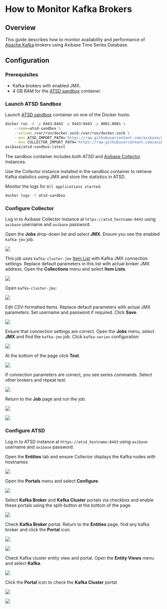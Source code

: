 # How to Monitor Kafka Brokers

## Overview

This guide describes how to monitor availability and performance of [Apache Kafka](https://kafka.apache.org/) brokers using Axibase Time Series Database.

## Configuration

### Prerequisites

* Kafka brokers with enabled JMX.
* 4 GB RAM for the [ATSD sandbox](https://github.com/axibase/dockers/blob/atsd-sandbox/README.md#atsd-sandbox-docker-image) container.

### Launch ATSD Sandbox

Launch [ATSD sandbox](https://github.com/axibase/dockers/blob/atsd-sandbox/README.md#atsd-sandbox-docker-image) container on one of the Docker hosts:

```sh
docker run -d -p 8443:8443 -p 9443:9443 -p 8081:8081 \
    --name=atsd-sandbox \
    --volume /var/run/docker.sock:/var/run/docker.sock \
    --env ATSD_IMPORT_PATH='https://raw.githubusercontent.com/axibase/atsd-use-cases/master/integrations/kafka/broker-monitoring/resources/kafka-xml.zip' \
    --env COLLECTOR_IMPORT_PATH='https://raw.githubusercontent.com/axibase/atsd-use-cases/master/integrations/kafka/broker-monitoring/resources/job_jmx_kafka-jmx.xml' \
axibase/atsd-sandbox:latest
```

The sandbox container includes both ATSD and [Axibase Collector](https://axibase.com/docs/axibase-collector/jobs/docker.html) instances.

Use the Collector instance installed in the sandbox container to retrieve Kafka statistics using JMX and store the statistics in ATSD.

Monitor the logs for `All applications started`.

```sh
docker logs -f atsd-sandbox
```

### Configure Collector

Log in to Axibase Collector instance at `https://atsd_hostname:9443` using `axibase` username and `axibase` password.

Open the **Jobs** drop-down list and select **JMX**. Ensure you see the enabled `kafka-jmx` job.

![](./images/check-kafka-job.png)

This job uses `kafka-cluster-jmx` [Item List](https://axibase.com/docs/axibase-collector/jobs/jmx.html#connection-parameters) with Kafka JMX connection settings.
Replace default parameters in this list with actual broker JMX address. Open the **Collections** menu and select **Item Lists**.

![](./images/kafka-item-list-1.png)

Open `kafka-cluster-jmx`:

![](./images/kafka-item-list-2.png)

Edit CSV-formatted items. Replace default parameters with actual JMX parameters. Set username and password if required. Click **Save**.

![](./images/kafka-item-list-3.png)

Ensure that connection settings are correct. Open the **Jobs** menu, select **JMX** and find the `kafka-jmx` job.
Click `kafka-series` configuration

![](./images/kafka-job-check-1.png)

At the bottom of the page click **Test**.

![](./images/kafka-job-check-2.png)

If connection parameters are correct, you see series commands. Select other brokers and repeat test.

![](./images/kafka-job-check-3.png)

Return to the **Job** page and run the job.

![](./images/kafka-job-run-1.png)

![](./images/kafka-job-run-2.png)

### Configure ATSD

Log in to ATSD instance at `https://atsd_hostname:8443` using `axibase` username and `axibase` password.

Open the **Entities** tab and ensure Collector displays the Kafka nodes with hostnames

![](./images/atsd-entities-check.png)

Open the **Portals** menu and select **Configure**.

![](./images/portals-enable-1.png)

Select **Kafka Broker** and **Kafka Cluster** portals via checkbox and enable these portals using the split-button at the bottom of the page.

![](./images/portals-enable-2.png)

Check **Kafka Broker** portal. Return to the **Entities** page, find any kafka broker and click the **Portal** icon.

![](./images/kafka-broker-portal-check-1.png)

![](./images/kafka-broker-portal-check-2.png)

Check Kafka cluster entity view and portal. Open the **Entity Views** menu and select **Kafka**.

![](./images/kafka-cluster-check-1.png)

Click the **Portal** icon to check the **Kafka Cluster** portal

![](./images/kafka-cluster-check-2.png)

![](./images/kafka-cluster-check-3.png)
